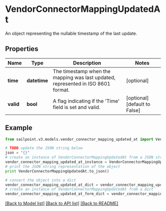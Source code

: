 # VendorConnectorMappingUpdatedAt

An object representing the nullable timestamp of the last update.

## Properties

Name | Type | Description | Notes
------------ | ------------- | ------------- | -------------
**time** | **datetime** | The timestamp when the mapping was last updated, represented in ISO 8601 format. | [optional] 
**valid** | **bool** | A flag indicating if the &#39;Time&#39; field is set and valid. | [optional] [default to False]

## Example

```python
from sailpoint.v3.models.vendor_connector_mapping_updated_at import VendorConnectorMappingUpdatedAt

# TODO update the JSON string below
json = "{}"
# create an instance of VendorConnectorMappingUpdatedAt from a JSON string
vendor_connector_mapping_updated_at_instance = VendorConnectorMappingUpdatedAt.from_json(json)
# print the JSON string representation of the object
print VendorConnectorMappingUpdatedAt.to_json()

# convert the object into a dict
vendor_connector_mapping_updated_at_dict = vendor_connector_mapping_updated_at_instance.to_dict()
# create an instance of VendorConnectorMappingUpdatedAt from a dict
vendor_connector_mapping_updated_at_form_dict = vendor_connector_mapping_updated_at.from_dict(vendor_connector_mapping_updated_at_dict)
```
[[Back to Model list]](../README.md#documentation-for-models) [[Back to API list]](../README.md#documentation-for-api-endpoints) [[Back to README]](../README.md)


